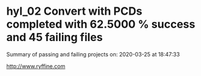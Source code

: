 # hyl_02 Convert with PCDs completed with 62.5000 % success and 45 failing files

Summary of passing and failing projects on: 2020-03-25 at 18:47:33

http://www.ryffine.com
